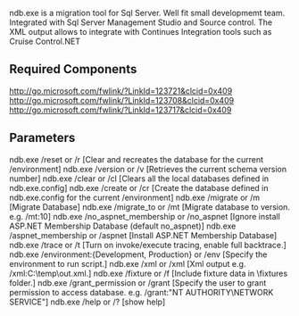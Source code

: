 ndb.exe is a migration tool for Sql Server. Well fit small developmemt team. Integrated with Sql Server Management Studio and Source control. The XML output allows to integrate with Continues Integration tools such as Cruise Control.NET

## Required Components
http://go.microsoft.com/fwlink/?LinkId=123721&clcid=0x409
http://go.microsoft.com/fwlink/?LinkId=123708&clcid=0x409
http://go.microsoft.com/fwlink/?LinkId=123717&clcid=0x409

## Parameters
ndb.exe /reset or /r [Clear and recreates the database for the current /environment]
ndb.exe /version or /v [Retrieves the current schema version number]
ndb.exe /clear or /cl [Clears all the local databases defined in ndb.exe.config]
ndb.exe /create or /cr [Create the database defined in ndb.exe.config for the current /environment]
ndb.exe /migrate or /m [Migrate Database]
ndb.exe /migrate_to or /mt [Migrate database to version. e.g. /mt:10]
ndb.exe /no_aspnet_membership or /no_aspnet [Ignore install ASP.NET Membership Database (default no_aspnet)]
ndb.exe /aspnet_membership or /aspnet [Install ASP.NET Membership Database]
ndb.exe /trace or /t [Turn on invoke/execute tracing, enable full backtrace.]
ndb.exe /environment:{Development, Production} or /env [Specify the environment to run script.]
ndb.exe /xml or /xml [Xml output e.g. /xml:C:\temp\out.xml.]
ndb.exe /fixture or /f [Include fixture data in \fixtures folder.]
ndb.exe /grant_permission or /grant [Specify the user to grant permission to access database. e.g. /grant:"NT AUTHORITY\NETWORK SERVICE"]
ndb.exe /help or /\? [show help]


